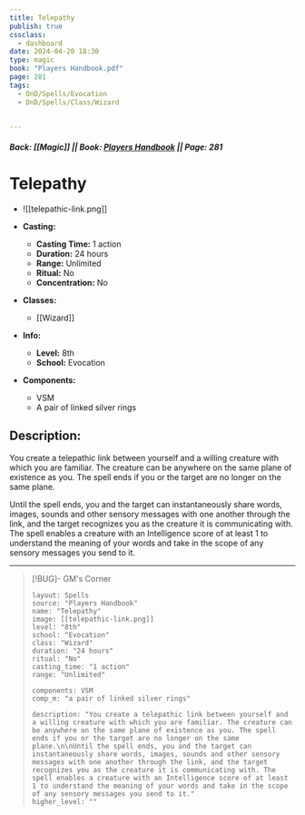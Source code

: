 ```yaml
---
title: Telepathy
publish: true
cssclass:
  - dashboard
date: 2024-04-20 18:30
type: magic
book: "Players Handbook.pdf"
page: 281
tags:
  - DnD/Spells/Evocation
  - DnD/Spells/Class/Wizard


---
```


##### Back: [[Magic]] || Book: [Players Handbook](https://drive.google.com/drive/folders/1O5bhpYizcIT5xxAoLOuzCRht_PVS7VSG?usp=sharing) || Page: 281

# Telepathy
- ![[telepathic-link.png]]
- **Casting:**
    - **Casting Time:** 1 action
    - **Duration:** 24 hours
    - **Range:** Unlimited
    - **Ritual:** No
    - **Concentration:** No
- **Classes:**
    - [[Wizard]]

- **Info:**
    - **Level:** 8th
    - **School:** Evocation
- **Components:**
    - VSM
    - A pair of linked silver rings

## Description:
You create a telepathic link between yourself and a willing creature with which you are familiar. The creature can be anywhere on the same plane of existence as you. The spell ends if you or the target are no longer on the same plane.

Until the spell ends, you and the target can instantaneously share words, images, sounds and other sensory messages with one another through the link, and the target recognizes you as the creature it is communicating with. The spell enables a creature with an Intelligence score of at least 1 to understand the meaning of your words and take in the scope of any sensory messages you send to it.



---

> [!BUG]- GM's Corner
>
> ```statblock
> layout: Spells
> source: "Players Handbook"
> name: "Telepathy"
> image: [[telepathic-link.png]]
> level: "8th"
> school: "Evocation"
> class: "Wizard"
> duration: "24 hours"
> ritual: "No"
> casting_time: "1 action"
> range: "Unlimited"
>
> components: VSM
> comp_m: "a pair of linked silver rings"
>
> description: "You create a telepathic link between yourself and a willing creature with which you are familiar. The creature can be anywhere on the same plane of existence as you. The spell ends if you or the target are no longer on the same plane.\n\nUntil the spell ends, you and the target can instantaneously share words, images, sounds and other sensory messages with one another through the link, and the target recognizes you as the creature it is communicating with. The spell enables a creature with an Intelligence score of at least 1 to understand the meaning of your words and take in the scope of any sensory messages you send to it."
> higher_level: ""
> ```
